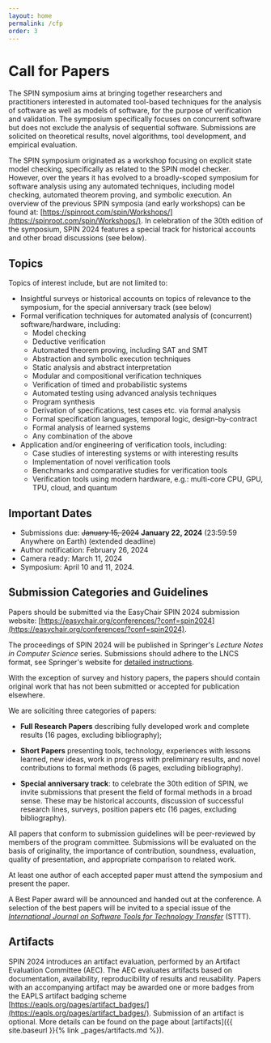 ```yaml
---
layout: home
permalink: /cfp
order: 3
---
```


# Call for Papers

The SPIN symposium aims at bringing together researchers and practitioners interested in automated tool-based techniques for the analysis of software as well as models of software, for the purpose of verification and validation. The symposium specifically focuses on concurrent software but does not exclude the analysis of sequential software. Submissions are solicited on theoretical results, novel algorithms, tool development, and empirical evaluation.

The SPIN symposium originated as a workshop focusing on explicit state model checking, specifically as related to the SPIN model checker. However, over the years it has evolved to a broadly-scoped symposium for software analysis using any automated techniques, including model checking, automated theorem proving, and symbolic execution. An overview of the previous SPIN symposia (and early workshops) can be found at: [https://spinroot.com/spin/Workshops/](https://spinroot.com/spin/Workshops/). In celebration of the 30th edition of the symposium, SPIN 2024 features a special track for historical accounts and other broad discussions (see below).

## Topics

Topics of interest include, but are not limited to:

- Insightful surveys or historical accounts on topics of relevance to the symposium, for the special anniversary track (see below)
- Formal verification techniques for automated analysis of (concurrent) software/hardware, including:
    - Model checking
    - Deductive verification
    - Automated theorem proving, including SAT and SMT
    - Abstraction and symbolic execution techniques
    - Static analysis and abstract interpretation
    - Modular and compositional verification techniques
    - Verification of timed and probabilistic systems
    - Automated testing using advanced analysis techniques
    - Program synthesis
    - Derivation of specifications, test cases etc. via formal analysis
    - Formal specification languages, temporal logic, design-by-contract
    - Formal analysis of learned systems
    - Any combination of the above
- Application and/or engineering of verification tools, including:
    - Case studies of interesting systems or with interesting results
    - Implementation of novel verification tools
    - Benchmarks and comparative studies for verification tools
    - Verification tools using modern hardware, e.g.: multi-core CPU, GPU, TPU, cloud, and quantum

## Important Dates

- Submissions due: ~~January 15, 2024~~ **January 22, 2024** (23:59:59 Anywhere on Earth) (extended deadline)
- Author notification: February 26, 2024
- Camera ready: March 11, 2024
- Symposium: April 10 and 11, 2024.

## Submission Categories and Guidelines

Papers should be submitted via the EasyChair SPIN 2024 submission website: [https://easychair.org/conferences/?conf=spin2024](https://easychair.org/conferences/?conf=spin2024).

The proceedings of SPIN 2024 will be published in Springer's *Lecture Notes in Computer Science* series. Submissions should adhere to the LNCS format, see Springer's website for [detailed instructions](https://www.springer.com/gp/computer-science/lncs/conference-proceedings-guidelines).

With the exception of survey and history papers, the papers should contain original work that has not been submitted or accepted for publication elsewhere.

We are soliciting three categories of papers:

* **Full Research Papers** describing fully developed work and complete results (16 pages, excluding bibliography);

* **Short Papers** presenting tools, technology, experiences with lessons learned, new ideas, work in progress with preliminary results, and novel contributions to formal methods (6 pages, excluding bibliography).

* **Special anniversary track**: to celebrate the 30th edition of SPIN, we invite submissions that present the field of formal methods in a broad sense. These may be historical accounts, discussion of successful research lines, surveys, position papers etc (16 pages, excluding bibliography).

All papers that conform to submission guidelines will be peer-reviewed by members of the program committee. Submissions will be evaluated on the basis of originality, the importance of contribution, soundness, evaluation, quality of presentation, and appropriate comparison to related work.

At least one author of each accepted paper must attend the symposium and present the paper.

A Best Paper award will be announced and handed out at the conference.
A selection of the best papers will be invited to a special issue of the [*International Journal on Software Tools for Technology Transfer*](https://sttt.cs.uni-dortmund.de/) (STTT).

## Artifacts

SPIN 2024 introduces an artifact evaluation, performed by an Artifact Evaluation Committee (AEC). The AEC evaluates artifacts based on documentation, availability, reproducibility of results and reusability. Papers with an accompanying artifact may be awarded one or more badges from the EAPLS artifact badging scheme [https://eapls.org/pages/artifact_badges/](https://eapls.org/pages/artifact_badges/). Submission of an artifact is optional. More details can be found on the page about [artifacts]({{ site.baseurl }}{% link _pages/artifacts.md %}).
